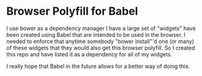 # Browser Polyfill for Babel

I use bower as a dependency manager I have a large set of "widgets" have been created using Babel that are intended to be used in the browser. I needed to enforce that anytime somebody "bower install"'d one (or many) of these widgets that they would also get this browser polyfill. So I created this repo and have listed it as a dependency for all of my widgets.

I really hope that Babel in the future allows for a better way of doing this.